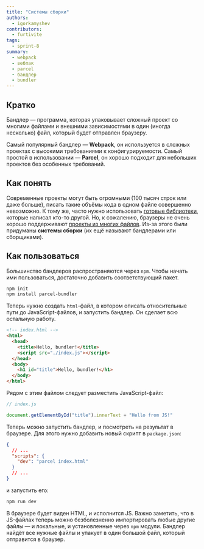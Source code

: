 ```yaml
---
title: "Системы сборки"
authors:
  - igorkamyshev
contributors:
  - furtivite
tags:
  - sprint-8
summary:
  - webpack
  - вебпак
  - parcel
  - бандлер
  - bundler
---
```


## Кратко

Бандлер — программа, которая упаковывает сложный проект со многими файлами и внешними зависимостями в один (иногда несколько) файл, который будет отправлен браузеру.

Самый популярный бандлер — __Webpack__, он используется в сложных проектах с высокими требованиями к конфигурируемости. Самый простой в использовании — __Parcel__, он хорошо подходит для небольших проектов без особенных требований.

## Как понять

Современные проекты могут быть огромными (100 тысяч строк или даже больше), писать такие объёмы кода в одном файле совершенно невозможно. К тому же, часто нужно использовать [готовые библиотеки](/js/tools/package-managers/), которые написал кто-то другой. Но, к сожалению, браузеры не очень хорошо поддерживают [проекты из многих файлов](/js/articles/modules/). Из-за этого были придуманы __системы сборки__ (их ещё называют бандлерами или сборщиками).

## Как пользоваться

Большинство бандлеров распространяются через `npm`. Чтобы начать ими пользоваться, достаточно добавить соответствующий пакет.

```bash
npm init
npm install parcel-bundler
```

Теперь нужно создать `html`-файл, в котором описать относительные пути до JavaScript-файлов, и запустить бандлер. Он сделает всю остальную работу.

```html
<!-- index.html -->
<html>
  <head>
    <title>Hello, bundler!</title>
    <script src="./index.js"></script>
  </head>
  <body>
    <h1 id="title">Hello, bundler!</h1>
  </body>
</html>
```

Рядом с этим файлом следует разместить JavaScript-файл:

```js
// index.js

document.getElementById("title").innerText = "Hello from JS!"
```

Теперь можно запустить бандлер, и посмотреть на результат в браузере. Для этого нужно добавить новый скрипт в `package.json`:

```json
{
  // ...
  "scripts": {
    "dev": "parcel index.html"
  }
  // ...
}
```

и запустить его:

```js
npm run dev
```

В браузере будет виден HTML, и исполнится JS. Важно заметить, что в JS-файлах теперь можно безболезненно импортировать любые другие файлы — и локальные, и установленные через `npm` модули. Бандлер найдёт все нужные файлы и упакует в один большой файл, который отправится в браузер.
